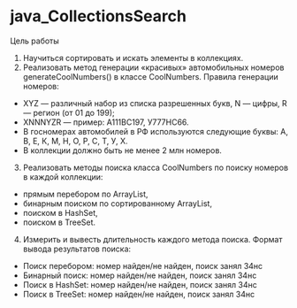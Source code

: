 # java_CollectionsSearch
Цель работы
1. Научиться сортировать и искать элементы в коллекциях.
2. Реализовать метод генерации «красивых» автомобильных номеров generateCoolNumbers() в классе CoolNumbers. Правила генерации номеров:
- XYZ — различный набор из списка разрешенных букв, N — цифры, R — регион (от 01 до 199);
- XNNNYZR — пример: A111BC197, У777HC66.
- В госномерах автомобилей в РФ используются следующие буквы: А, В, Е, К, М, Н, О, Р, С, Т, У, Х.
- В коллекции должно быть не менее 2 млн номеров.
3. Реализовать методы поиска класса CoolNumbers по поиску номеров в каждой коллекции:
- прямым перебором по ArrayList,
- бинарным поиском по сортированному ArrayList,
- поиском в HashSet,
- поиском в TreeSet.
4. Измерить и вывесть длительность каждого метода поиска. Формат вывода результатов поиска:
- Поиск перебором: номер найден/не найден, поиск занял 34нс
- Бинарный поиск: номер найден/не найден, поиск занял 34нс
- Поиск в HashSet: номер найден/не найден, поиск занял 34нс
- Поиск в TreeSet: номер найден/не найден, поиск занял 34нс
